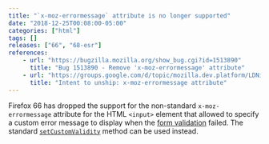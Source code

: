 ```yaml
---
title: "`x-moz-errormessage` attribute is no longer supported"
date: "2018-12-25T00:08:00-05:00"
categories: ["html"]
tags: []
releases: ["66", "68-esr"]
references:
    - url: "https://bugzilla.mozilla.org/show_bug.cgi?id=1513890"
      title: "Bug 1513890 - Remove 'x-moz-errormessage' attribute"
    - url: "https://groups.google.com/d/topic/mozilla.dev.platform/LDNiOssSN3U/discussion"
      title: "Intent to unship: x-moz-errormessage attribute"
---
```

Firefox 66 has dropped the support for the non-standard `x-moz-errormessage` attribute for the HTML `<input>` element that allowed to specify a custom error message to display when the [form validation](https://developer.mozilla.org/docs/Learn/HTML/Forms/Form_validation) failed. The standard [`setCustomValidity`](https://developer.mozilla.org/docs/Web/API/HTMLSelectElement/setCustomValidity) method can be used instead.
